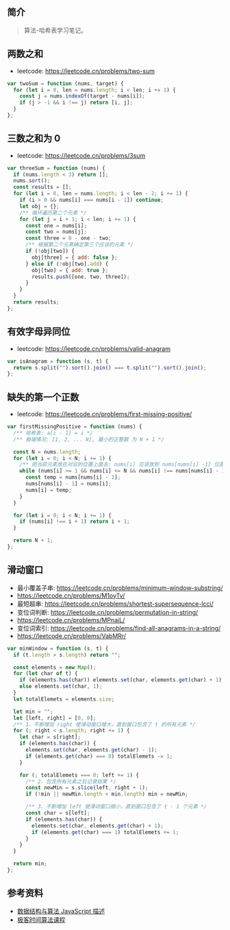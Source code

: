 ## 简介

> 算法-哈希表学习笔记。

## 两数之和

- leetcode: https://leetcode.cn/problems/two-sum

```js
var twoSum = function (nums, target) {
  for (let i = 0, len = nums.length; i < len; i += 1) {
    const j = nums.indexOf(target - nums[i]);
    if (j > -1 && i !== j) return [i, j];
  }
};
```

## 三数之和为 0

- leetcode: https://leetcode.cn/problems/3sum

```js
var threeSum = function (nums) {
  if (nums.length < 3) return [];
  nums.sort();
  const results = [];
  for (let i = 0, len = nums.length; i < len - 2; i += 1) {
    if (i > 0 && nums[i] === nums[i - 1]) continue;
    let obj = {};
    /** 循环遍历第二个元素 */
    for (let j = i + 1; i < len; i += 1) {
      const one = nums[i];
      const two = nums[j];
      const three = 0 - one - two;
      /** 根据第二个元素确定第三个应该的元素 */
      if (!obj[two]) {
        obj[three] = { add: false };
      } else if (!obj[two].add) {
        obj[two] = { add: true };
        results.push([one, two, three]);
      }
    }
  }
  return results;
};
```

## 有效字母异同位

- leetcode: https://leetcode.cn/problems/valid-anagram

```js
var isAnagram = function (s, t) {
  return s.split("").sort().join() === t.split("").sort().join();
};
```

## 缺失的第一个正数

- leetcode: https://leetcode.cn/problems/first-missing-positive/

```js
var firstMissingPositive = function (nums) {
  /** 哈希表: a[i - 1] = i */
  /** 极端情况: [1, 2, ... N], 最小的正整数 为 N + 1 */

  const N = nums.length;
  for (let i = 0; i < N; i += 1) {
    /** 把当前元素放在对应的位置上面去: nums[i] 应该放到 nums[nums[i] -1] 位置上面去 */
    while (nums[i] >= 1 && nums[i] <= N && nums[i] !== nums[nums[i] - 1]) {
      const temp = nums[nums[i] - 1];
      nums[nums[i] - 1] = nums[i];
      nums[i] = temp;
    }
  }

  for (let i = 0; i < N; i += 1) {
    if (nums[i] !== i + 1) return i + 1;
  }

  return N + 1;
};
```

## 滑动窗口

- 最小覆盖子串: https://leetcode.cn/problems/minimum-window-substring/
- https://leetcode.cn/problems/M1oyTv/
- 最短超串: https://leetcode.cn/problems/shortest-supersequence-lcci/
- 变位词判断: https://leetcode.cn/problems/permutation-in-string/
- https://leetcode.cn/problems/MPnaiL/
- 变位词索引: https://leetcode.cn/problems/find-all-anagrams-in-a-string/
- https://leetcode.cn/problems/VabMRr/

```js
var minWindow = function (s, t) {
  if (t.length > s.length) return "";

  const elements = new Map();
  for (let char of t) {
    if (elements.has(char)) elements.set(char, elements.get(char) + 1);
    else elements.set(char, 1);
  }
  let totalElemets = elements.size;

  let min = "";
  let [left, right] = [0, 0];
  /** 1、不断增加 right 使滑动窗口增大，直到窗口包含了 t 的所有元素 */
  for (; right < s.length; right += 1) {
    let char = s[right];
    if (elements.has(char)) {
      elements.set(char, elements.get(char) - 1);
      if (elements.get(char) === 0) totalElemets -= 1;
    }

    for (; totalElemets === 0; left += 1) {
      /** 2、包含所有元素之后记录结果 */
      const newMin = s.slice(left, right + 1);
      if (!min || newMin.length < min.length) min = newMin;

      /** 3、不断增加 left 使滑动窗口缩小，直到窗口包含了 t - 1 个元素 */
      const char = s[left];
      if (elements.has(char)) {
        elements.set(char, elements.get(char) + 1);
        if (elements.get(char) === 1) totalElemets += 1;
      }
    }
  }

  return min;
};
```

## 参考资料

- [数据结构与算法 JavaScript 描述](https://book.douban.com/subject/25945449/)
- [极客时间算法课程](https://time.geekbang.org/course/intro/100019701)
